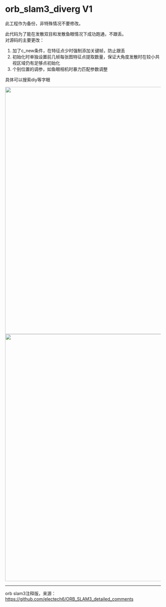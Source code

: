 # orb_slam3_diverg V1
此工程作为备份，非特殊情况不要修改。

此代码为了能在发散双目和发散鱼眼情况下成功跑通，不跟丢。</br>
对源码的主要更改：</br>
1. 加了c_new条件，在特征点少时强制添加关键帧，防止跟丢</br>
2. 初始化时单独设置前几帧每张图特征点提取数量，保证大角度发散时在较小共视区域仍有足够点初始化</br>
3. 个别位置的调参，如鱼眼相机时暴力匹配参数调整</br>

具体可以搜索diy等字眼</br>

<img src="https://github.com/HLkyss/orb_slam3_diverg/assets/69629475/217cb91a-958b-4f97-881b-8cb2cc3c43fd" width="800"> <br />
<img src="https://github.com/HLkyss/orb_slam3_diverg/assets/69629475/04ff2d25-6ec9-4c08-83e9-089223c7e9df" width="800"> <br />
***
orb slam3注释版，来源：</br>
https://github.com/electech6/ORB_SLAM3_detailed_comments
